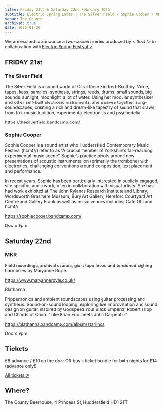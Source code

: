 ```yaml
---
title: Friday 21st & Saturday 22nd February 2025
subtitle: Electric Spring Lates | The Silver Field / Sophie Cooper / MKR / Bláthanna
venue: The County
archived: true
date: 2025-01-20
---
```


We are excited to announce a two-concert series produced by < float /> in collaboration with [Electric Spring Festival ↗](https://electricspring.co.uk/)

## FRIDAY 21st

### The Silver Field

The Silver Field is a sound world of Coral Rose Kindred-Boothby. Voice, tapes, bass, samples, synthesis, strings, reeds, drums, small sounds, big sounds, sunlight, moonlight, a lot of water. Using her modular synthesiser and other self-built electronic instruments, she weaves together song-soundscapes, creating a rich and dream-like tapestry of sound that draws from folk music tradition, experimental electronics and psychedelia.

https://thesilverfield.bandcamp.com/

### Sophie Cooper

Sophie Cooper is a sound artist who Huddersfield Contemporary Music Festival (hcmf//) refer to as “A crucial member of Yorkshire’s far-reaching experimental music scene”. Sophie’s practice pivots around new presentations of acoustic instrumentation (primarily the trombone) with electronics, challenging conventions around composition, text placement and performance.

In recent years, Sophie has been particularly interested in publicly engaged, site specific, audio work, often in collaboration with visual artists. She has had work exhibited at The John Rylands Research Institute and Library, Wordsworth Grasmere Museum, Bury Art Gallery, Hereford Courtyard Art Centre and Gallery Frank as well as music venues including Cafe Oto and hcmf//.

https://sophiecooper.bandcamp.com/

Doors 9pm

## Saturday 22nd

### MKR

Field recordings, archival sounds, giant tape loops and tensioned sighing harmonies by Maryanne Royle.

https://www.maryanneroyle.co.uk/

Bláthanna

Frippertronics and ambient soundscapes using guitar processing and synthesis. Sound-on-sound looping, exploring live improvisation and sound design on guitar, inspired by Godspeed You! Black Emperor, Robert Fripp and Chords of Orion. "Like Brian Eno meets John Carpenter"

https://blathanna.bandcamp.com/album/starlings

Doors 9pm

## Tickets

£8 advance / £10 on the door
OR buy a ticket bundle for both nights for £14 (advance only!)

<a href="https://www.eventbrite.com/o/float-huddersfield-105850808021/" target="_blank">All tickets ↗</a>

## Where?

The County Beerhouse,
4 Princess St,
Huddersfield
HD1 2TT
